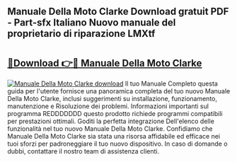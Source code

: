 ## Manuale Della Moto Clarke Download gratuit PDF - Part-sfx Italiano Nuovo manuale del proprietario di riparazione LMXtf

# <h2><a href="http://dffk0f.blite.top/?on=Manuale+Della+Moto+Clarke">🔗Download 👉🔴 Manuale Della Moto Clarke</a></h2>

[![Manuale Della Moto Clarke download](https://i.imgur.com/lujVjoI.png)](http://dffk0f.blite.top/?on=Manuale+Della+Moto+Clarke)
Il tuo Manuale Completo questa guida per l'utente fornisce una panoramica completa del tuo nuovo Manuale Della Moto Clarke, inclusi suggerimenti su installazione, funzionamento, manutenzione e Risoluzione dei problemi. Informazioni importanti sul programma REDDDDDDD questo prodotto richiede programmi compatibili per prestazioni ottimali. Goditi la perfetta integrazione Dell'elenco delle funzionalità nel tuo nuovo Manuale Della Moto Clarke. Confidiamo che Manuale Della Moto Clarke sia stata una risorsa affidabile ed efficace nei tuoi sforzi per padroneggiare il tuo nuovo dispositivo. In caso di domande o dubbi, contattare il nostro team di assistenza clienti.
